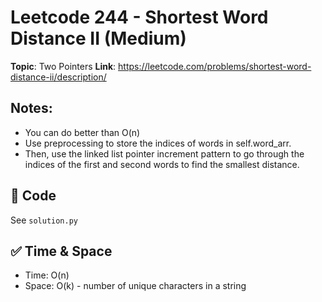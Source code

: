 # Leetcode 244 - Shortest Word Distance II (Medium)

**Topic**: Two Pointers 
**Link**: https://leetcode.com/problems/shortest-word-distance-ii/description/

## Notes: 
 - You can do better than O(n)
 - Use preprocessing to store the indices of words in self.word_arr.
 - Then, use the linked list pointer increment pattern to go through the indices of the first and second words to find the smallest distance. 

## 🧪 Code
See `solution.py`

## ✅ Time & Space
- Time: O(n)
- Space: O(k) - number of unique characters in a string